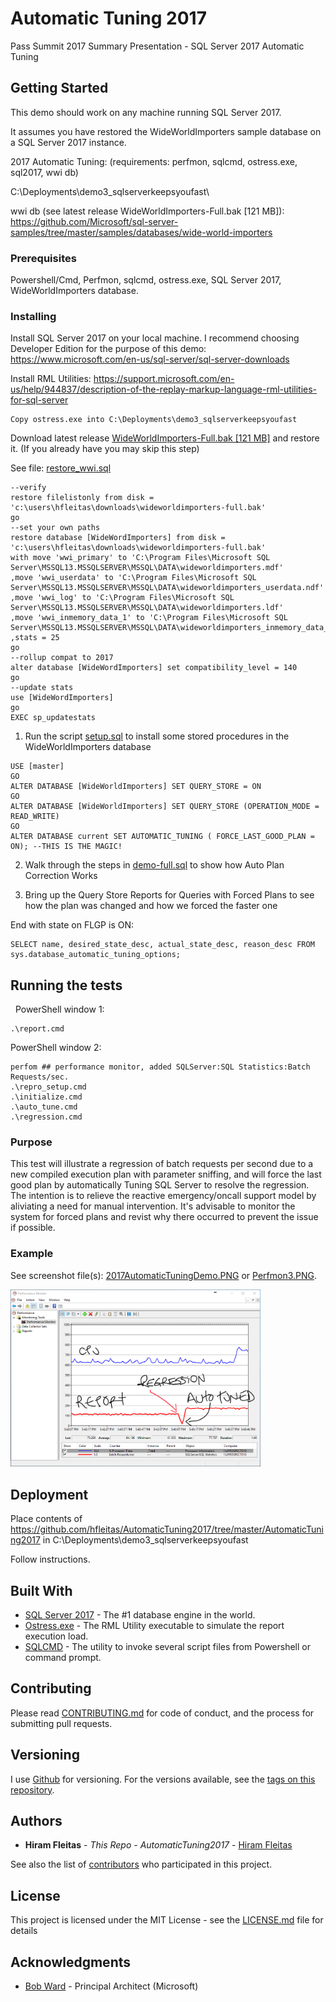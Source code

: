 # Automatic Tuning 2017

Pass Summit 2017 Summary Presentation - SQL Server 2017 Automatic Tuning

## Getting Started

This demo should work on any machine running SQL Server 2017.

It assumes you have restored the WideWorldImporters sample database on a SQL Server 2017 instance. 

2017 Automatic Tuning: (requirements: perfmon, sqlcmd, ostress.exe, sql2017, wwi db)

C:\Deployments\demo3_sqlserverkeepsyoufast\ 

wwi db (see latest release WideWorldImporters-Full.bak [121 MB]): https://github.com/Microsoft/sql-server-samples/tree/master/samples/databases/wide-world-importers

### Prerequisites

Powershell/Cmd, Perfmon, sqlcmd, ostress.exe, SQL Server 2017, WideWorldImporters database.

### Installing

Install SQL Server 2017 on your local machine. I recommend choosing Developer Edition for the purpose of this demo:  https://www.microsoft.com/en-us/sql-server/sql-server-downloads

Install RML Utilities: https://support.microsoft.com/en-us/help/944837/description-of-the-replay-markup-language-rml-utilities-for-sql-server

```
Copy ostress.exe into C:\Deployments\demo3_sqlserverkeepsyoufast 
```

Download latest release [WideWorldImporters-Full.bak [121 MB]](https://github.com/Microsoft/sql-server-samples/tree/master/samples/databases/wide-world-importers) and restore it. (If you already have you may skip this step)

See file: [restore_wwi.sql](https://github.com/hfleitas/AutomaticTuning2017/blob/master/AutomaticTuning2017/restore_wwi.sql)

```
--verify
restore filelistonly from disk = 'c:\users\hfleitas\downloads\wideworldimporters-full.bak'
go 
--set your own paths
restore database [WideWordImporters] from disk = 'c:\users\hfleitas\downloads\wideworldimporters-full.bak'
with move 'wwi_primary' to 'C:\Program Files\Microsoft SQL Server\MSSQL13.MSSQLSERVER\MSSQL\DATA\wideworldimporters.mdf' 
,move 'wwi_userdata' to 'C:\Program Files\Microsoft SQL Server\MSSQL13.MSSQLSERVER\MSSQL\DATA\wideworldimporters_userdata.ndf'
,move 'wwi_log' to 'C:\Program Files\Microsoft SQL Server\MSSQL13.MSSQLSERVER\MSSQL\DATA\wideworldimporters.ldf'
,move 'wwi_inmemory_data_1' to 'C:\Program Files\Microsoft SQL Server\MSSQL13.MSSQLSERVER\MSSQL\DATA\wideworldimporters_inmemory_data_1'
,stats = 25
go
--rollup compat to 2017
alter database [WideWordImporters] set compatibility_level = 140
go
--update stats
use [WideWordImporters]
go
EXEC sp_updatestats
```

1. Run the script [setup.sql](https://github.com/hfleitas/AutomaticTuning2017/blob/master/AutomaticTuning2017/setup.sql) to install some stored procedures in the WideWorldImporters database

```
USE [master]
GO
ALTER DATABASE [WideWorldImporters] SET QUERY_STORE = ON
GO
ALTER DATABASE [WideWorldImporters] SET QUERY_STORE (OPERATION_MODE = READ_WRITE)
GO
ALTER DATABASE current SET AUTOMATIC_TUNING ( FORCE_LAST_GOOD_PLAN = ON); --THIS IS THE MAGIC!

```

2. Walk through the steps in [demo-full.sql](https://github.com/hfleitas/AutomaticTuning2017/blob/master/AutomaticTuning2017/demo-full.sql) to show how Auto Plan Correction Works

3. Bring up the Query Store Reports for Queries with Forced Plans to see how the plan was changed and how we forced the faster one


End with state on FLGP is ON:

```
SELECT name, desired_state_desc, actual_state_desc, reason_desc FROM sys.database_automatic_tuning_options;
```

## Running the tests
 
PowerShell window 1:

```
.\report.cmd
```

PowerShell window 2:

```
perfom ## performance monitor, added SQLServer:SQL Statistics:Batch Requests/sec. 
.\repro_setup.cmd
.\initialize.cmd
.\auto_tune.cmd
.\regression.cmd
```

### Purpose

This test will illustrate a regression of batch requests per second due to a new compiled execution plan with parameter sniffing, and will force the last good plan by automatically Tuning SQL Server to resolve the regression. The intention is to relieve the reactive emergency/oncall support model by aliviating a need for manual intervention. It's advisable to monitor the system for forced plans and revist why there occurred to prevent the issue if possible.

### Example

See screenshot file(s): [2017AutomaticTuningDemo.PNG](https://github.com/hfleitas/AutomaticTuning2017/blob/master/AutomaticTuning2017/2017AutomaticTuningDemo.PNG) or [Perfmon3.PNG](https://github.com/hfleitas/AutomaticTuning2017/blob/master/AutomaticTuning2017/Perfmon3.PNG).

<img src='https://github.com/hfleitas/AutomaticTuning2017/blob/master/AutomaticTuning2017/Perfmon3.PNG' width='400px'>


## Deployment

Place contents of https://github.com/hfleitas/AutomaticTuning2017/tree/master/AutomaticTuning2017 in C:\Deployments\demo3_sqlserverkeepsyoufast 

Follow instructions.

## Built With

* [SQL Server 2017](https://www.microsoft.com/en-us/sql-server/sql-server-downloads) - The #1 database engine in the world.
* [Ostress.exe](https://support.microsoft.com/en-us/help/944837/description-of-the-replay-markup-language-rml-utilities-for-sql-server) - The RML Utility executable to simulate the report execution load.
* [SQLCMD](https://docs.microsoft.com/en-us/sql/tools/sqlcmd-utility) - The utility to invoke several script files from Powershell or command prompt. 

## Contributing

Please read [CONTRIBUTING.md](https://github.com/hfleitas/AutomaticTuning2017) for code of conduct, and the process for submitting pull requests.

## Versioning

I use [Github](http://github.com/) for versioning. For the versions available, see the [tags on this repository](https://github.com/hfleitas/AutomaticTuning2017/tags). 

## Authors

* **Hiram Fleitas** - *This Repo - AutomaticTuning2017* - [Hiram Fleitas](https://github.com/hfleitas)

See also the list of [contributors](https://github.com/hfleitas/AutomaticTuning2017/contributors) who participated in this project.

## License

This project is licensed under the MIT License - see the [LICENSE.md](LICENSE.md) file for details

## Acknowledgments

* [Bob Ward](https://github.com/rgward) - Principal Architect (Microsoft)

